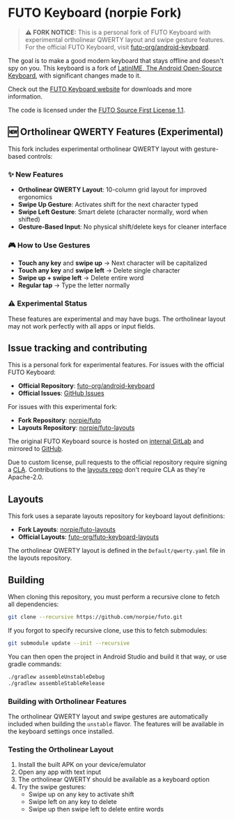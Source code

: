# FUTO Keyboard (norpie Fork)

> **⚠️ FORK NOTICE:** This is a personal fork of FUTO Keyboard with experimental ortholinear QWERTY layout and swipe gesture features. For the official FUTO Keyboard, visit [futo-org/android-keyboard](https://github.com/futo-org/android-keyboard).

The goal is to make a good modern keyboard that stays offline and doesn't spy on you. This keyboard is a fork of [LatinIME, The Android Open-Source Keyboard](https://android.googlesource.com/platform/packages/inputmethods/LatinIME), with significant changes made to it.

Check out the [FUTO Keyboard website](https://keyboard.futo.org/) for downloads and more information.

The code is licensed under the [FUTO Source First License 1.1](LICENSE.md).

## 🆕 Ortholinear QWERTY Features (Experimental)

This fork includes experimental ortholinear QWERTY layout with gesture-based controls:

### ✨ New Features
- **Ortholinear QWERTY Layout**: 10-column grid layout for improved ergonomics
- **Swipe Up Gesture**: Activates shift for the next character typed
- **Swipe Left Gesture**: Smart delete (character normally, word when shifted)
- **Gesture-Based Input**: No physical shift/delete keys for cleaner interface

### 🎮 How to Use Gestures
- **Touch any key** and **swipe up** → Next character will be capitalized
- **Touch any key** and **swipe left** → Delete single character
- **Swipe up + swipe left** → Delete entire word
- **Regular tap** → Type the letter normally

### ⚠️ Experimental Status
These features are experimental and may have bugs. The ortholinear layout may not work perfectly with all apps or input fields.

## Issue tracking and contributing

This is a personal fork for experimental features. For issues with the official FUTO Keyboard:
- **Official Repository**: [futo-org/android-keyboard](https://github.com/futo-org/android-keyboard)
- **Official Issues**: [GitHub Issues](https://github.com/futo-org/android-keyboard/issues)

For issues with this experimental fork:
- **Fork Repository**: [norpie/futo](https://github.com/norpie/futo)
- **Layouts Repository**: [norpie/futo-layouts](https://github.com/norpie/futo-layouts)

The original FUTO Keyboard source is hosted on [internal GitLab](https://gitlab.futo.org/keyboard/latinime) and mirrored to [GitHub](https://github.com/futo-org/android-keyboard/).

Due to custom license, pull requests to the official repository require signing a [CLA](https://cla.futo.org/). Contributions to the [layouts repo](https://github.com/futo-org/futo-keyboard-layouts) don't require CLA as they're Apache-2.0.

## Layouts

This fork uses a separate layouts repository for keyboard layout definitions:
- **Fork Layouts**: [norpie/futo-layouts](https://github.com/norpie/futo-layouts)
- **Official Layouts**: [futo-org/futo-keyboard-layouts](https://github.com/futo-org/futo-keyboard-layouts)

The ortholinear QWERTY layout is defined in the `Default/qwerty.yaml` file in the layouts repository.

## Building

When cloning this repository, you must perform a recursive clone to fetch all dependencies:
```bash
git clone --recursive https://github.com/norpie/futo.git
```

If you forgot to specify recursive clone, use this to fetch submodules:
```bash
git submodule update --init --recursive
```

You can then open the project in Android Studio and build it that way, or use gradle commands:
```bash
./gradlew assembleUnstableDebug
./gradlew assembleStableRelease
```

### Building with Ortholinear Features

The ortholinear QWERTY layout and swipe gestures are automatically included when building the `unstable` flavor. The features will be available in the keyboard settings once installed.

### Testing the Ortholinear Layout

1. Install the built APK on your device/emulator
2. Open any app with text input
3. The ortholinear QWERTY should be available as a keyboard option
4. Try the swipe gestures:
   - Swipe up on any key to activate shift
   - Swipe left on any key to delete
   - Swipe up then swipe left to delete entire words